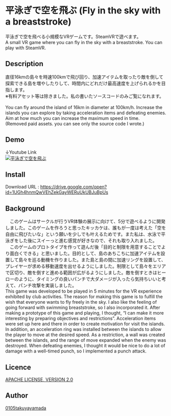 # 平泳ぎで空を飛ぶ (Fly in the sky with a breaststroke)
平泳ぎで空を飛べる小規模なVRゲームです。SteamVRで遊べます。
<br>
A small VR game where you can fly in the sky with a breaststroke. You can play with SteamVR.

## Description
直径16kmの島々を時速100kmで飛び回り、加速アイテムを取ったり敵を倒して探索できる島を増やしたりして、時間内にどれだけ最高速度を上げられるかを目指します。
<br>
※有料アセット等は除きました。私の書いたソースコードのみご覧になれます。
<br><br>
You can fly around the island of 16km in diameter at 100km/h. Increase the islands you can explore by taking acceleration items and defeating enemies. Aim at how much you can increase the maximum speed in time.
<br>
(Removed paid assets. you can see only the source code I wrote.)

## Demo
↓Youtube Link
<br>
[![平泳ぎで空を飛ぶ](https://i.ytimg.com/vi/0Uim-85tqg8/hqdefault.jpg "平泳ぎで空を飛ぶ Youtubeリンク")](https://www.youtube.com/watch?v=0Uim-85tqg8&t=6s)

## Install
Download URL : https://drive.google.com/open?id=1UGh4hnmQwVEhZekGayWERuUkUBJuBpUs

## Background
　このゲームはサークルが行うVR体験の展示に向けて、5分で遊べるように開発しました。このゲームを作ろうと思ったキッカケは、誰もが一度は考えた「空を自由に飛びたいな」という願いを少しでも叶えるためです。また私は、水泳で平泳ぎをした後にスイーっと進む感覚が好きなので、それも取り入れました。
　このゲームのプロトタイプを作って遊んだ後「目的と制限を用意することでより面白くできる」と思いました。目的として、島のあちこちに加速アイテムを設置して島々を巡る動機を作りました。また島と島の間に加速リングを設置して、プレイヤーが求める移動速度を出せるようにしました。制限として島々をエリアで区切り、敵を倒すと進める範囲が広がるようにしました。敵を倒すときはヒーローのように、タイミングの良いパンチで大ダメージが入ったら気持ちいいと考えて、パンチ攻撃を実装しました。
 <br>
 This game was developed to be played in 5 minutes for the VR experience exhibited by club activities. The reason for making this game is to fulfill the wish that everyone wants to fly freely in the sky. I also like the feeling of going forward with swimming breaststroke, so I also incorporated it.
After making a prototype of this game and playing, I thought, “I can make it more interesting by preparing objectives and restrictions”. Acceleration items were set up here and there in order to create motivation for visit the islands. In addition, an acceleration ring was installed between the islands to allow the player to move at the desired speed. As a restriction, a wall was created between the islands, and the range of move expanded when the enemy was destroyed. When defeating enemies, I thought it would be nice to do a lot of damage with a well-timed punch, so I implemented a punch attack.

## Licence
[APACHE LICENSE, VERSION 2.0](http://www.apache.org/licenses/LICENSE-2.0)

## Author
[0105takuyayamada](https://github.com/0105takuyayamada)
